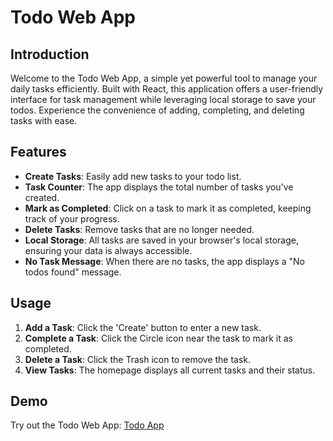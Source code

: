 # Todo Web App

## Introduction
Welcome to the Todo Web App, a simple yet powerful tool to manage your daily tasks efficiently. Built with React, this application offers a user-friendly interface for task management while leveraging local storage to save your todos. Experience the convenience of adding, completing, and deleting tasks with ease.

## Features
- **Create Tasks**: Easily add new tasks to your todo list.
- **Task Counter**: The app displays the total number of tasks you've created.
- **Mark as Completed**: Click on a task to mark it as completed, keeping track of your progress.
- **Delete Tasks**: Remove tasks that are no longer needed.
- **Local Storage**: All tasks are saved in your browser's local storage, ensuring your data is always accessible.
- **No Task Message**: When there are no tasks, the app displays a "No todos found" message.

## Usage
1. **Add a Task**: Click the 'Create' button to enter a new task.
2. **Complete a Task**: Click the Circle icon near the task to mark it as completed.
3. **Delete a Task**: Click the Trash icon to remove the task.
4. **View Tasks**: The homepage displays all current tasks and their status.

## Demo
Try out the Todo Web App: [Todo App](https://react-todoapp-localstorage.netlify.app/)
